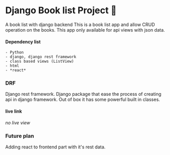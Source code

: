 
# Django Book list Project 📖
A book list with django backend 
This is a book list app and allow CRUD operation on the books. This app only available for api views with json data. 


#### Dependency list
```
- Python
- django, django rest framework
- class based views (ListView)
- html
- *react*

```

### DRF 
Django rest framework. Django package that ease the process of creating api in django framework. Out of box it has some powerful built in classes. 

#### live link
_no live view_

### Future plan
Adding react to frontend part with it's rest data. 

